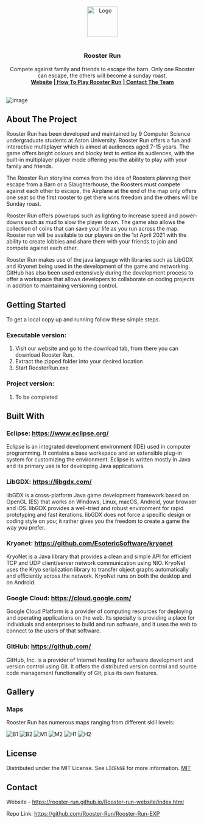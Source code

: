 <!--
*** Thanks for checking out the Best-README-Template. If you have a suggestion
*** that would make this better, please fork the repo and create a pull request
*** or simply open an issue with the tag "enhancement".
*** Thanks again! Now go create something AMAZING! :D
***
***
***
*** To avoid retyping too much info. Do a search and replace for the following:
*** github_username, repo_name, twitter_handle, email, project_title, project_description
-->

<!-- PROJECT SHIELDS -->
<!--
*** I'm using markdown "reference style" links for readability.
*** Reference links are enclosed in brackets [ ] instead of parentheses ( ).
*** See the bottom of this document for the declaration of the reference variables
*** for contributors-url, forks-url, etc. This is an optional, concise syntax you may use.
*** https://www.markdownguide.org/basic-syntax/#reference-style-links
-->

<!-- PROJECT LOGO -->
<br />
<p align="center">
  <a href="https://github.com/github_username/repo_name">
    <img src="https://cdn.discordapp.com/attachments/781914847738200076/784055540610629692/Rooster_Sprite_1.png" alt="Logo" width="80" height="80">
  </a>

# <h3 align="center">Rooster Run</h3>
  <p align="center"> Compete against family and friends to escape the barn. Only one Rooster can escape, the others will become a sunday roast. <br />
    <a href="mailto:https://rooster-run.github.io/Rooster-run-website/index.html"><strong>Website</strong></a>
    <a href=VideoHere"><strong>| How To Play Rooster Run</strong></a>
    <a href=RoosterRunContact@gmail.com"><strong>| Contact The Team</strong></a>
    <br />
    <br />
  </p>
</p>

![image](https://user-images.githubusercontent.com/62774004/112734958-dfc76e00-8f40-11eb-84c5-11c3a2810631.png)

<!-- ABOUT THE PROJECT -->

## About The Project

Rooster Run has been developed and maintained by 9 Computer Science undergraduate students at Aston University. Rooster Run offers a fun and interactive multiplayer which is aimed at audiences aged 7-15 years. The game offers bright colours and blocky text to entice its audiences, with the built-in multiplayer player mode offering you the ability to play with your family and friends.

The Rooster Run storyline comes from the idea of Roosters planning their escape from a Barn or a Slaughterhouse, the Roosters must compete against each other to escape, the Airplane at the end of the map only offers one seat so the first rooster to get there wins freedom and the others will be Sunday roast.

Rooster Run offers powerups such as lighting to increase speed and power-downs such as mud to slow the player down. The game also allows the collection of coins that can save your life as you run across the map. Rooster run will be available to our players on the 1st April 2021 with the ability to create lobbies and share them with your friends to join and compete against each other.

Rooster Run makes use of the java language with libraries such as LibGDX and Kryonet being used in the development of the game and networking. GitHub has also been used extensively during the development process to offer a workspace that allows developers to collaborate on coding projects in addition to maintaining versioning control.

<!-- GETTING STARTED -->
## Getting Started

To get a local copy up and running follow these simple steps.

### Executable version:

1. Visit our website and go to the download tab, from there you can download Rooster Run. 
2. Extract the zipped folder into your desired location
3. Start RoosterRun.exe

### Project version:

1. To be completed

<!-- BUILT WITH -->

## Built With

### Eclipse: https://www.eclipse.org/

Eclipse is an integrated development environment (IDE) used in computer programming. It contains a base workspace and an extensible plug-in system for customizing the environment. Eclipse is written mostly in Java and its primary use is for developing Java applications.

### LibGDX: https://libgdx.com/

libGDX is a cross-platform Java game development framework based on OpenGL (ES) that works on Windows, Linux, macOS, Android, your browser and iOS. libGDX provides a well-tried and robust environment for rapid prototyping and fast iterations. libGDX does not force a specific design or coding style on you; it rather gives you the freedom to create a game the way you prefer.

### Kryonet: https://github.com/EsotericSoftware/kryonet

KryoNet is a Java library that provides a clean and simple API for efficient TCP and UDP client/server network communication using NIO. KryoNet uses the Kryo serialization library to transfer object graphs automatically and efficiently across the network. KryoNet runs on both the desktop and on Android.

### Google Cloud: https://cloud.google.com/

Google Cloud Platform is a provider of computing resources for deploying and operating applications on the web. Its specialty is providing a place for individuals and enterprises to build and run software, and it uses the web to connect to the users of that software.

### GitHub: https://github.com/

GitHub, Inc. is a provider of Internet hosting for software development and version control using Git. It offers the distributed version control and source code management functionality of Git, plus its own features.

<!-- GALLERY -->
## Gallery

### Maps

Rooster Run has numerous maps ranging from different skill levels: 

![B1](https://media.discordapp.net/attachments/781914847738200076/825093308266577960/easymap_text.png?width=1175&height=559)
![B2](https://media.discordapp.net/attachments/781914847738200076/825087960110071859/b2_text.png?width=1175&height=559)
![M1](https://media.discordapp.net/attachments/781914847738200076/825097233698652261/medium1_text.png?width=1181&height=559)
![M2](https://media.discordapp.net/attachments/781914847738200076/825097607314407424/medium2_text.png?width=1183&height=559)
![H1](https://media.discordapp.net/attachments/781914847738200076/825095420844703804/hardmap_text.png?width=1196&height=559)
![H2](https://media.discordapp.net/attachments/781914847738200076/825096102679937074/h2_text.png?width=1191&height=559)

<!-- LICENSE -->
## License

Distributed under the MIT License. See `LICENSE` for more information.
[MIT](https://choosealicense.com/licenses/mit/)


<!-- CONTACT -->
## Contact

Website - https://rooster-run.github.io/Rooster-run-website/index.html

Repo Link: https://github.com/Rooster-Run/Rooster-Run-EXP


<!-- MARKDOWN LINKS & IMAGES -->
<!-- https://www.markdownguide.org/basic-syntax/#reference-style-links -->
[contributors-shield]: https://img.shields.io/github/contributors/github_username/repo.svg?style=for-the-badge
[contributors-url]: https://github.com/github_username/repo/graphs/contributors
[forks-shield]: https://img.shields.io/github/forks/github_username/repo.svg?style=for-the-badge
[forks-url]: https://github.com/github_username/repo/network/members
[stars-shield]: https://img.shields.io/github/stars/github_username/repo.svg?style=for-the-badge
[stars-url]: https://github.com/github_username/repo/stargazers
[issues-shield]: https://img.shields.io/github/issues/github_username/repo.svg?style=for-the-badge
[issues-url]: https://github.com/github_username/repo/issues
[license-shield]: https://img.shields.io/github/license/github_username/repo.svg?style=for-the-badge
[license-url]: https://github.com/github_username/repo/blob/master/LICENSE.txt
[linkedin-shield]: https://img.shields.io/badge/-LinkedIn-black.svg?style=for-the-badge&logo=linkedin&colorB=555
[linkedin-url]: https://linkedin.com/in/github_username

